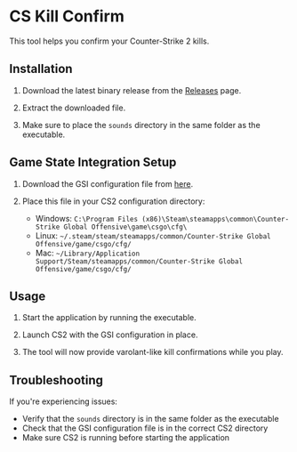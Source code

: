 # CS Kill Confirm

This tool helps you confirm your Counter-Strike 2 kills.

## Installation

1. Download the latest binary release from the [Releases](https://github.com/st0nie/cskillconfirm/releases) page.

2. Extract the downloaded file.

3. Make sure to place the `sounds` directory in the same folder as the executable.

## Game State Integration Setup

1. Download the GSI configuration file from [here](https://github.com/sam-ai56/gsi-cs2-rs/blob/main/gsi_cfg/gamestate_integration_fast.cfg).

2. Place this file in your CS2 configuration directory:
    - Windows: `C:\Program Files (x86)\Steam\steamapps\common\Counter-Strike Global Offensive\game\csgo\cfg\`
    - Linux: `~/.steam/steam/steamapps/common/Counter-Strike Global Offensive/game/csgo/cfg/`
    - Mac: `~/Library/Application Support/Steam/steamapps/common/Counter-Strike Global Offensive/game/csgo/cfg/`

## Usage

1. Start the application by running the executable.

2. Launch CS2 with the GSI configuration in place.

3. The tool will now provide varolant-like kill confirmations while you play.

## Troubleshooting

If you're experiencing issues:
- Verify that the `sounds` directory is in the same folder as the executable
- Check that the GSI configuration file is in the correct CS2 directory
- Make sure CS2 is running before starting the application